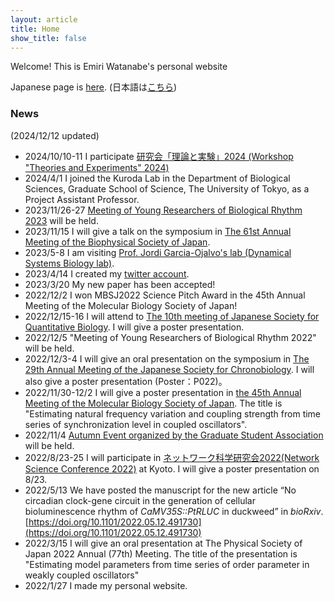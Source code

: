 ```yaml
---
layout: article
title: Home
show_title: false
---
```

Welcome! This is Emiri Watanabe's personal website

Japanese page is [here](https://emiri-w.github.io/). (日本語は[こちら](https://emiri-w.github.io/))


### News
(2024/12/12 updated)
- 2024/10/10-11 I participate [研究会「理論と実験」2024 (Workshop "Theories and Experiments" 2024)](https://sites.google.com/view/theories-and-experiments2024/)
- 2024/4/1 I joined the Kuroda Lab in the Department of Biological Sciences, Graduate School of Science, The University of Tokyo, as a Project Assistant Professor.
- 2023/11/26-27 [Meeting of Young Researchers of Biological Rhythm 2023](https://sites.google.com/view/rhythmwakate2023/home) will be held.
- 2023/11/15 I will give a talk on the symposium in [The 61st Annual Meeting of the Biophysical Society of Japan](https://www2.aeplan.co.jp/bsj2023/en-index.html).
- 2023/5-8 I am visiting [Prof. Jordi Garcia-Ojalvo's lab (Dynamical Systems Biology lab)](https://www.upf.edu/web/dsb).  
- 2023/4/14 I created my [twitter account](https://twitter.com/EmiriWatanabe).
- 2023/3/20 My new paper has been accepted!
- 2022/12/2 I won MBSJ2022 Science Pitch Award in the 45th Annual Meeting of the Molecular Biology Society of Japan!
- 2022/12/15-16 I will attend to [The 10th meeting of Japanese Society for Quantitative Biology](https://q-bio.jp/index.php?title=Qbio10th_2022). I will give a poster presentation.
- 2022/12/5 "Meeting of Young Researchers of Biological Rhythm 2022" will be held.
- 2022/12/3-4  I will give an oral presentation on the symposium in [The 29th Annual Meeting of the Japanese Society for Chronobiology](http://chronobiology.meiji-lifesci.jp/). I will also give a poster presentation (Poster：P022)。
- 2022/11/30-12/2 I will give a poster presentation in [the 45th Annual Meeting of the Molecular Biology Society of Japan](https://www2.aeplan.co.jp/mbsj2022/). The title is "Estimating natural frequency variation and coupling strength from time series of synchronization level in coupled oscillators". 
- 2022/11/4 [Autumn Event organized by the Graduate Student Association](AutumnEventFlyer_en.pdf) will be held.
- 2022/8/23-25 I will participate in [ネットワーク科学研究会2022(Network Science Conference 2022)](https://www.network-science-seminar.com/activities/2022) at Kyoto. I will give a poster presentation on 8/23.
- 2022/5/13 We have posted the manuscript for the new article “No circadian clock-gene circuit in the generation of cellular bioluminescence rhythm of *CaMV35S::PtRLUC* in duckweed” in *bioRxiv*. [https://doi.org/10.1101/2022.05.12.491730](https://doi.org/10.1101/2022.05.12.491730)  
- 2022/3/15 I will give an oral presentation at The Physical Society of Japan 2022 Annual (77th) Meeting. The title of the presentation is "Estimating model parameters from time series of order parameter
in weakly coupled oscillators"
- 2022/1/27 I made my personal website.


